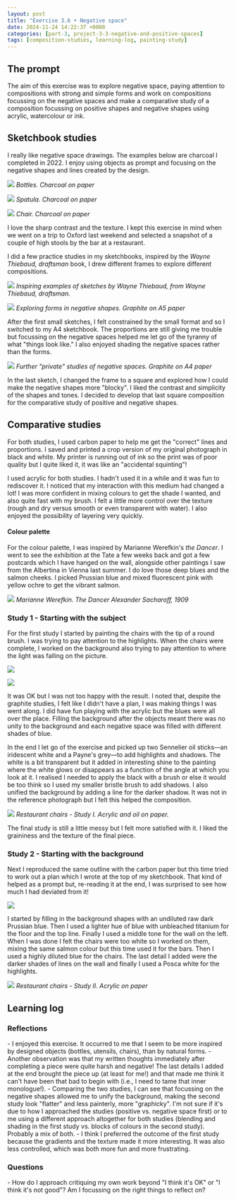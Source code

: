 ```yaml
---
layout: post
title: "Exercise 3.6 • Negative space"
date: 2024-11-24 14:22:37 +0000
categories: [part-3, project-3-3-negative-and-positive-spaces]
tags: [composition-studies, learning-log, painting-study]
---
```


## The prompt
<!-- /wp:heading --><!-- wp:paragraph -->

The aim of this exercise was to explore negative space, paying attention to compositions with strong and simple forms and work on compositions focussing on the negative spaces and make a comparative study of a composition focussing on positive shapes and negative shapes using acrylic, watercolour or ink.

<!-- /wp:paragraph --><!-- wp:heading -->
## Sketchbook studies
<!-- /wp:heading --><!-- wp:paragraph -->

I really like negative space drawings. The examples below are charcoal I completed in 2022. I enjoy using objects as prompt and focusing on the negative shapes and lines created by the design.

<!-- /wp:paragraph --><!-- wp:group {"layout":{"type":"constrained"}} -->
<!-- wp:columns -->
<!-- wp:column -->
<!-- wp:image {"id":1184,"sizeSlug":"full","linkDestination":"none"} -->
![](https://spaces.oca.ac.uk/gaellelog/wp-content/uploads/sites/5355/2024/11/Document_2022-10-27_114719.jpeg)
_Bottles. Charcoal on paper_
<!-- /wp:image -->
<!-- /wp:column --><!-- wp:column -->
<!-- wp:image {"id":1185,"sizeSlug":"full","linkDestination":"none"} -->
![](https://spaces.oca.ac.uk/gaellelog/wp-content/uploads/sites/5355/2024/11/2022-10-21_071058.jpeg)
_Spatula. Charcoal on paper_
<!-- /wp:image -->
<!-- /wp:column --><!-- wp:column -->
<!-- wp:image {"id":1186,"sizeSlug":"full","linkDestination":"none"} -->
![](https://spaces.oca.ac.uk/gaellelog/wp-content/uploads/sites/5355/2024/11/28drawings_2023-02-08_073231.jpeg)
_Chair. Charcoal on paper_
<!-- /wp:image -->
<!-- /wp:column -->
<!-- /wp:columns -->
<!-- /wp:group --><!-- wp:paragraph -->

I love the sharp contrast and the texture. I kept this exercise in mind when we went on a trip to Oxford last weekend and selected a snapshot of a couple of high stools by the bar at a restaurant.

<!-- /wp:paragraph --><!-- wp:paragraph -->

I did a few practice studies in my sketchbooks, inspired by the _Wayne Thiebaud, draftsman_ book, I drew different frames to explore different compositions.

<!-- /wp:paragraph --><!-- wp:image {"id":1187,"sizeSlug":"full","linkDestination":"none"} -->
![](https://spaces.oca.ac.uk/gaellelog/wp-content/uploads/sites/5355/2024/11/IMG_7641-scaled.jpeg)
_Inspiring examples of sketches by Wayne Thiebaud, from Wayne Thiebaud, draftsman._
<!-- /wp:image --><!-- wp:image {"id":1188,"sizeSlug":"full","linkDestination":"none"} -->
![](https://spaces.oca.ac.uk/gaellelog/wp-content/uploads/sites/5355/2024/11/IMG_7639-scaled.jpeg)
_Exploring forms in negative shapes. Graphite on A5 paper_
<!-- /wp:image --><!-- wp:paragraph -->

After the first small sketches, I felt constrained by the small format and so I switched to my A4 sketchbook. The proportions are still giving me trouble but focussing on the negative spaces helped me let go of the tyranny of what "things look like." I also enjoyed shading the negative spaces rather than the forms.

<!-- /wp:paragraph --><!-- wp:image {"id":1189,"sizeSlug":"full","linkDestination":"none"} -->
![](https://spaces.oca.ac.uk/gaellelog/wp-content/uploads/sites/5355/2024/11/IMG_7640-scaled.jpeg)
_Further "private" studies of negative spaces. Graphite on A4 paper_
<!-- /wp:image --><!-- wp:paragraph -->

In the last sketch, I changed the frame to a square and explored how I could make the negative shapes more "blocky". I liked the contrast and simplicity of the shapes and tones. I decided to develop that last square composition for the comparative study of positive and negative shapes.

<!-- /wp:paragraph --><!-- wp:heading -->
## Comparative studies
<!-- /wp:heading --><!-- wp:paragraph -->

For both studies, I used carbon paper to help me get the "correct" lines and proportions. I saved and printed a crop version of my original photograph in black and white. My printer is running out of ink so the print was of poor quality but I quite liked it, it was like an "accidental squinting"!

<!-- /wp:paragraph --><!-- wp:paragraph -->

I used acrylic for both studies. I hadn't used it in a while and it was fun to rediscover it. I noticed that my interaction with this medium had changed a lot! I was more confident in mixing colours to get the shade I wanted, and also quite fast with my brush. I felt a little more control over the texture (rough and dry versus smooth or even transparent with water). I also enjoyed the possibility of layering very quickly.

<!-- /wp:paragraph --><!-- wp:heading {"level":4} -->
#### Colour palette
<!-- /wp:heading --><!-- wp:paragraph -->

For the colour palette, I was inspired by Marianne Werefkin's _the Dancer_. I went to see the exhibition at the Tate a few weeks back and got a few postcards which I have hanged on the wall, alongside other paintings I saw from the Albertina in Vienna last summer. I do love those deep blues and the salmon cheeks. I picked Prussian blue and mixed fluorescent pink with yellow ochre to get the vibrant salmon.

<!-- /wp:paragraph --><!-- wp:image {"id":1193,"sizeSlug":"full","linkDestination":"none"} -->
![](https://spaces.oca.ac.uk/gaellelog/wp-content/uploads/sites/5355/2024/11/APC_0070-hdr.jpeg)
_Marianne Werefkin. The Dancer Alexander Sacharoff, 1909_
<!-- /wp:image --><!-- wp:heading {"level":3} -->
### Study 1 - Starting with the subject
<!-- /wp:heading --><!-- wp:paragraph -->

For the first study I started by painting the chairs with the tip of a round brush. I was trying to pay attention to the highlights. When the chairs were complete, I worked on the background also trying to pay attention to where the light was falling on the picture.

<!-- /wp:paragraph --><!-- wp:gallery {"linkTo":"none"} -->
<!-- wp:image {"id":1191,"sizeSlug":"large","linkDestination":"none"} -->
![](https://spaces.oca.ac.uk/gaellelog/wp-content/uploads/sites/5355/2024/11/IMG_7642-scaled.jpeg)
<!-- /wp:image --><!-- wp:image {"id":1190,"sizeSlug":"large","linkDestination":"media"} -->
[![](https://spaces.oca.ac.uk/gaellelog/wp-content/uploads/sites/5355/2024/11/IMG_7643-scaled.jpeg)](https://spaces.oca.ac.uk/gaellelog/wp-content/uploads/sites/5355/2024/11/IMG_7643-scaled.jpeg)
<!-- /wp:image -->
<!-- /wp:gallery --><!-- wp:paragraph -->

It was OK but I was not too happy with the result. I noted that, despite the graphite studies, I felt like I didn't have a plan, I was making things I was went along. I did have fun playing with the acrylic but the blues were all over the place. Filling the background after the objects meant there was no unity to the background and each negative space was filled with different shades of blue.

<!-- /wp:paragraph --><!-- wp:paragraph -->

In the end I let go of the exercise and picked up two Sennelier oil sticks—an iridescent white and a Payne's grey—to add highlights and shadows. The white is a bit transparent but it added in interesting shine to the painting where the white glows or disappears as a function of the angle at which you look at it. I realised I needed to apply the black with a brush or else it would be too think so I used my smaller bristle brush to add shadows. I also unified the background by adding a line for the darker shadow. It was not in the reference photograph but I felt this helped the composition.

<!-- /wp:paragraph --><!-- wp:image {"id":1194,"sizeSlug":"full","linkDestination":"media"} -->
[![](https://spaces.oca.ac.uk/gaellelog/wp-content/uploads/sites/5355/2024/11/Photo_2024-11-24_122151-scaled.jpeg)](https://spaces.oca.ac.uk/gaellelog/wp-content/uploads/sites/5355/2024/11/Photo_2024-11-24_122151-scaled.jpeg)
_Restaurant chairs - Study I. Acrylic and oil on paper._
<!-- /wp:image --><!-- wp:paragraph -->

The final study is still a little messy but I felt more satisfied with it. I liked the graininess and the texture of the final piece.

<!-- /wp:paragraph --><!-- wp:heading {"level":3} -->
### Study 2 - Starting with the background
<!-- /wp:heading --><!-- wp:paragraph -->

Next I reproduced the same outline with the carbon paper but this time tried to work out a plan which I wrote at the top of my sketchbook. That kind of helped as a prompt but, re-reading it at the end, I was surprised to see how much I had deviated from it!

<!-- /wp:paragraph --><!-- wp:image {"id":1195,"sizeSlug":"full","linkDestination":"none"} -->
![](https://spaces.oca.ac.uk/gaellelog/wp-content/uploads/sites/5355/2024/11/IMG_7671.jpeg)
<!-- /wp:image --><!-- wp:paragraph -->

I started by filling in the background shapes with an undiluted raw dark Prussian blue. Then I used a lighter hue of blue with unbleached titanium for the floor and the top line. Finally I used a middle tone for the wall on the left. When I was done I felt the chairs were too white so I worked on them, mixing the same salmon colour but this time used it for the bars. Then I used a highly diluted blue for the chairs. The last detail I added were the darker shades of lines on the wall and finally I used a Posca white for the highlights.

<!-- /wp:paragraph --><!-- wp:image {"id":1196,"sizeSlug":"full","linkDestination":"media"} -->
[![](https://spaces.oca.ac.uk/gaellelog/wp-content/uploads/sites/5355/2024/11/IMG_7671-1.jpeg)](https://spaces.oca.ac.uk/gaellelog/wp-content/uploads/sites/5355/2024/11/IMG_7671-1.jpeg)
_Restaurant chairs - Study II. Acrylic on paper_
<!-- /wp:image --><!-- wp:paragraph -->

<!-- /wp:paragraph --><!-- wp:heading -->
## Learning log
<!-- /wp:heading --><!-- wp:heading {"level":3} -->
### Reflections
<!-- /wp:heading --><!-- wp:list -->
<!-- wp:list-item -->- I enjoyed this exercise. It occurred to me that I seem to be more inspired by designed objects (bottles, utensils, chairs), than by natural forms.
<!-- /wp:list-item --><!-- wp:list-item -->- Another observation was that my written thoughts immediately after completing a piece were quite harsh and negative! The last details I added at the end brought the piece up (at least for me!) and that made me think it can't have been that bad to begin with (i.e., I need to tame that inner monologue!).
<!-- /wp:list-item --><!-- wp:list-item -->- Comparing the two studies, I can see that focussing on the negative shapes allowed me to unify the background, making the second study look "flatter" and less painterly, more "graphicky". I'm not sure if it's due to how I approached the studies (positive vs. negative space first) or to me using a different approach altogether for both studies (blending and shading in the first study vs. blocks of colours in the second study). Probably a mix of both.
<!-- /wp:list-item --><!-- wp:list-item -->- I think I preferred the outcome of the first study because the gradients and the texture made it more interesting. It was also less controlled, which was both more fun and more frustrating.
<!-- /wp:list-item -->
<!-- /wp:list --><!-- wp:heading {"level":3} -->
### Questions
<!-- /wp:heading --><!-- wp:list -->
<!-- wp:list-item -->- How do I approach critiquing my own work beyond "I think it's OK" or "I think it's not good"? Am I focussing on the right things to reflect on?
<!-- /wp:list-item -->
<!-- /wp:list -->